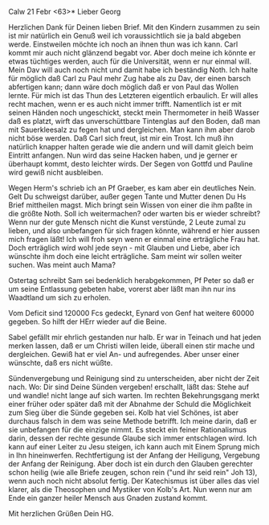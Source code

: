  Calw 21 Febr <63>*
Lieber Georg

Herzlichen Dank für Deinen lieben Brief. Mit den Kindern zusammen zu sein ist mir natürlich ein Genuß weil ich voraussichtlich sie ja bald abgeben werde. Einstweilen möchte ich noch an ihnen thun was ich kann. Carl kommt mir auch nicht glänzend begabt vor. Aber doch meine ich könnte er etwas tüchtiges werden, auch für die Universität, wenn er nur einmal will. Mein Dav will auch noch nicht und damit habe ich beständig Noth. Ich halte für möglich daß Carl zu Paul mehr Zug habe als zu Dav, der einen barsch abfertigen kann; dann wäre doch möglich daß er von Paul das Wollen lernte. Für mich ist das Thun des Letzteren eigentlich erbaulich. Er will alles recht machen, wenn er es auch nicht immer trifft. Namentlich ist er mit seinen Händen noch ungeschickt, steckt mein Thermometer in heiß Wasser daß es platzt, wirft das unverschüttbare Tintenglas auf den Boden, daß man mit Sauerkleesalz zu fegen hat und dergleichen. Man kann ihm aber darob nicht böse werden. Daß Carl sich freut, ist mir ein Trost. Ich muß ihn natürlich knapper halten gerade wie die andern und will damit gleich beim Eintritt anfangen. Nun wird das seine Hacken haben, und je gerner er überhaupt kommt, desto leichter wirds. Der Segen von Gottfd und Pauline wird gewiß nicht ausbleiben.

Wegen Herm's schrieb ich an Pf Graeber, es kam aber ein deutliches Nein. Gelt Du schweigst darüber, außer gegen Tante und Mutter denen Du Hs Brief mittheilen magst. Mich bringt sein Wissen von einer die ihm paßte in die größte Noth. Soll ich weitermachen? oder warten bis er wieder schreibt? Wenn nur der gute Mensch nicht die Kunst verstünde, 2 Leute zumal zu lieben, und also unbefangen für sich fragen könnte, während er hier aussen mich fragen läßt! Ich will froh seyn wenn er einmal eine erträgliche Frau hat. Doch erträglich wird wohl jede seyn - mit Glauben und Liebe, aber ich wünschte ihm doch eine leicht erträgliche. Sam meint wir sollen weiter suchen. Was meint auch Mama?

Ostertag schreibt Sam sei bedenklich herabgekommen, Pf Peter so daß er um seine Entlassung gebeten habe, vorerst aber läßt man ihn nur ins Waadtland um sich zu erholen.

Vom Deficit sind 120000 Fcs gedeckt, Eynard von Genf hat weitere 60000 gegeben. So hilft der HErr wieder auf die Beine.

Sabel gefällt mir ehrlich gestanden nur halb. Er war in Teinach und hat jeden merken lassen, daß er um Christi willen leide, überall einen stir mache und dergleichen. Gewiß hat er viel An- und aufregendes. Aber unser einer wünschte, daß ers nicht wüßte.

Sündenvergebung und Reinigung sind zu unterscheiden, aber nicht der Zeit nach. Wo: Dir sind Deine Sünden vergeben! erschallt, läßt das: Stehe auf und wandle! nicht lange auf sich warten. Im rechten Bekehrungsgang merkt einer früher oder später daß mit der Abnahme der Schuld die Möglichkeit zum Sieg über die Sünde gegeben sei. Kolb hat viel Schönes, ist aber durchaus falsch in dem was seine Methode betrifft. Ich meine darin, daß er sie unbefangen für die einzige nimmt. Es steckt ein feiner Rationalismus darin, dessen der rechte gesunde Glaube sich immer entschlagen wird. Ich kann auf einer Leiter zu Jesu steigen, ich kann auch mit Einem Sprung mich in Ihn hineinwerfen. Rechtfertigung ist der Anfang der Heiligung, Vergebung der Anfang der Reinigung. Aber doch ist ein durch den Glauben gerechter schon heilig (wie alle Briefe zeugen, schon rein ("und ihr seid rein" Joh 13), wenn auch noch nicht absolut fertig. Der Katechismus ist über alles das viel klarer, als die Theosophen und Mystiker von Kolb's Art. Nun wenn nur am Ende ein ganzer heiler Mensch aus Gnaden zustand kommt.

 Mit herzlichen Grüßen
 Dein HG.
